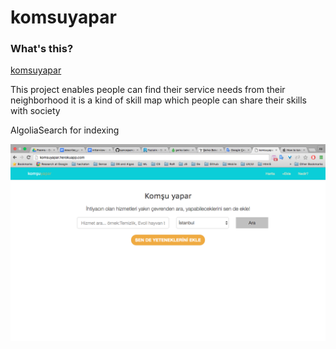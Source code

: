 komsuyapar
===============



### What's this? ###

[komsuyapar](https://komsuyapar.herokuapp.com/) 


This project enables people can find their service needs from their neighborhood it is a kind of skill map which people can share their skills with society


AlgoliaSearch for indexing


![komsuyapar](ScreenShot.png?raw=true "komsuyapar")




